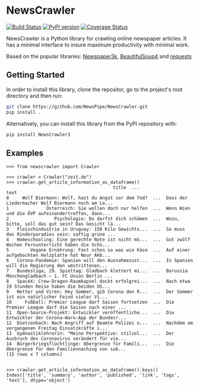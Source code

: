 # NewsCrawler
[![Build Status](https://travis-ci.org/NewsPipe/NewsCrawler.svg?branch=master)](https://travis-ci.org/NewsPipe/NewsCrawler)
[![PyPI version](https://badge.fury.io/py/NewsCrawler3.svg)](https://badge.fury.io/py/NewsCrawler3)
[![Coverage Status](https://coveralls.io/repos/github/NewsPipe/NewsCrawler/badge.svg?branch=master)](https://coveralls.io/github/NewsPipe/NewsCrawler?branch=master)

NewsCrawler is a Python library for crawling online newspaper articles. It has a minimal interface to insure maximum productivity with minimal work.

Based on the popular libraries: [Newspaper3k](https://github.com/codelucas/newspaper), [BeautifulSoup4](https://www.crummy.com/software/BeautifulSoup/) and [requests](https://github.com/psf/requests)

## Getting Started
In order to install this library, clone the repositor, go to the project's root directory and then run:
```bash
git clone https://github.com/NewsPipe/NewsCrawler.git
pip install .
```

Alternatively, you can install this library from the PyPI repository with:
```bash
pip install NewsCrawler3
```

## Examples
```
>>> from newscrawler import Crawler

>>> crawler = Crawler("zeit.de")
>>> crawler.get_article_information_as_dataframe()
                                        title  ...                                               text
0     Wolf Biermann: Wolf, hast du Angst vor dem Tod?  ...  Dass der Liedermacher Wolf Biermann noch am Le...
1              Österreich: Sie wollen doch nur helfen  ...  Wenn Wien und die ÖVP aufeinandertreffen, dann...
2                 Psychologie: Du darfst dich schämen  ...  Wozu, bitte, soll das gut sein? Das Gesicht lä...
3   Fleischindustrie in Uruguay: 150 Kilo Gewichts...  ...  So muss das Rinderparadies sein: saftig grüne ...
4   Homeschooling: Eine gerechte Note ist nicht mö...  ...  Gut zwölf Wochen Fernunterricht haben die Schü...
5        Vegane Ernährung: Fast schon so was wie Käse  ...  Auf einer aufgebockten Holzplatte hat Nour Akb...
6   Corona-Pandemie: Spanien will den Ausnahmezust...  ...  In Spanien will die Regierung den umstrittenen...
7   Bundesliga, 29. Spieltag: Gladbach klettert mi...  ...  Borussia Mönchengladbach — 1. FC Union Berlin ...
8   SpaceX: Crew-Dragon-Raumkapsel dockt erfolgrei...  ...  Nach etwa 19 Stunden Reise haben die beiden US...
9   Wetter und Viren: Hey Sommer, gib Corona den R...  ...  Der Sommer ist ein natürlicher Feind vieler Vi...
10     Fußball: Premier League darf Saison fortsetzen  ...  Die Premier League darf die Saison nach einer ...
11  Open-Source-Projekt: Entwickler veröffentliche...  ...  Die Entwickler der Corona-Warn-App der Bundesr...
12  Dietzenbach: Nach Angriff auf Beamte Polizei o...  ...  Nachdem am vergangenen Freitag Einsatzkräfte i...
13  Gymnastiklehrerin: "Meine Perspektive: stilvol...  ...  Der Ausbruch des Coronavirus verändert für vie...
14  Bürgerkriegsflüchtlinge: Obergrenze für Famili...  ...  Die Obergrenze für den Familiennachzug von sub...
[15 rows x 7 columns]


>>> crawler.get_article_information_as_dataframe().keys()
Index(['title', 'summary', 'author', 'published', 'link', 'tags', 'text'], dtype='object')
```
